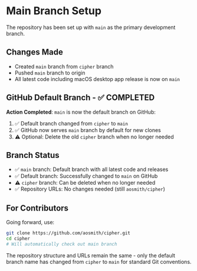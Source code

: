 # Main Branch Setup

The repository has been set up with `main` as the primary development branch.

## Changes Made

- Created `main` branch from `cipher` branch
- Pushed `main` branch to origin
- All latest code including macOS desktop app release is now on `main`

## GitHub Default Branch - ✅ COMPLETED

**Action Completed**: `main` is now the default branch on GitHub:

1. ✅ Default branch changed from `cipher` to `main` 
2. ✅ GitHub now serves `main` branch by default for new clones
3. ⚠️ Optional: Delete the old `cipher` branch when no longer needed

## Branch Status

- ✅ `main` branch: Default branch with all latest code and releases
- ✅ Default branch: Successfully changed to `main` on GitHub
- ⚠️ `cipher` branch: Can be deleted when no longer needed
- ✅ Repository URLs: No changes needed (still `aosmith/cipher`)

## For Contributors

Going forward, use:
```bash
git clone https://github.com/aosmith/cipher.git
cd cipher
# Will automatically check out main branch
```

The repository structure and URLs remain the same - only the default branch name has changed from `cipher` to `main` for standard Git conventions.